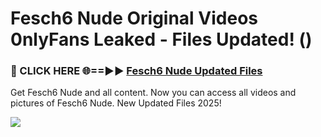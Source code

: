 # Fesch6 Nude Original Videos 0nlyFans Leaked - Files Updated! ()

<h3>🔴 CLICK HERE 🌐==►► <a href="https://tinyurl.com/leaks-videos" rel="nofollow">Fesch6 Nude Updated Files</a></h3>

Get Fesch6 Nude and all content. Now you can access all videos and pictures of Fesch6 Nude. New Updated Files 2025!

[![](https://i.imgur.com/KQgVmj3.gif)](https://tinyurl.com/leaks-videos)